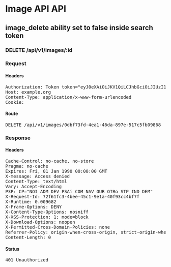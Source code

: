 # Image API API

## image_delete ability set to false inside search token

### DELETE /api/v1/images/:id
### Request

#### Headers

<pre>Authorization: Token token=&quot;eyJ0eXAiOiJKV1QiLCJhbGciOiJIUzI1NiJ9.eyJxIjoiMDBEMjQwMDAwMDBZcDdnRUFDIiwiaW1hZ2VfZGVsZXRlIjpmYWxzZSwiaXNzIjoiYWU5MzQ5OTAtOTdiYi00YmQ3LTlhYWQtNzkxMDljMTQzNDYyIn0.MMFd_ma9kWr7SOPqbc5jyySBU-lIdmmnom64P4b-qiE&quot;
Host: example.org
Content-Type: application/x-www-form-urlencoded
Cookie: </pre>

#### Route

<pre>DELETE /api/v1/images/0dbf73fd-4ea1-46da-897e-517c5fb09868</pre>

### Response

#### Headers

<pre>Cache-Control: no-cache, no-store
Pragma: no-cache
Expires: Fri, 01 Jan 1990 00:00:00 GMT
X-message: Access denied
Content-Type: text/html
Vary: Accept-Encoding
P3P: CP=&quot;NOI ADM DEV PSAi COM NAV OUR OTRo STP IND DEM&quot;
X-Request-Id: 72f61fc3-4bee-45c1-9e1a-40f93cc4bf7f
X-Runtime: 0.009682
X-Frame-Options: DENY
X-Content-Type-Options: nosniff
X-XSS-Protection: 1; mode=block
X-Download-Options: noopen
X-Permitted-Cross-Domain-Policies: none
Referrer-Policy: origin-when-cross-origin, strict-origin-when-cross-origin
Content-Length: 0</pre>

#### Status

<pre>401 Unauthorized</pre>

